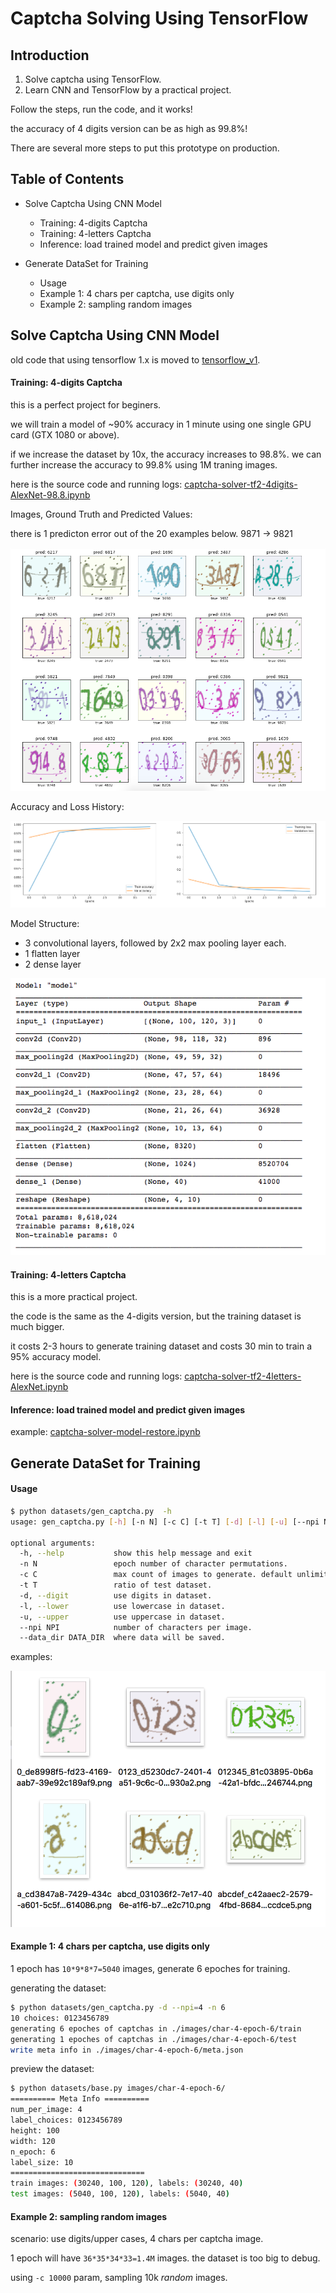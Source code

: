 # Captcha Solving Using TensorFlow


## Introduction

1. Solve captcha using TensorFlow.
2. Learn CNN and TensorFlow by a practical project.

Follow the steps,
run the code,
and it works!

the accuracy of 4 digits version can be as high as 99.8%!

There are several more steps to put this prototype on production.




## Table of Contents

- Solve Captcha Using CNN Model

  - Training: 4-digits Captcha
  - Training: 4-letters Captcha
  - Inference: load trained model and predict given images

- Generate DataSet for Training

  - Usage
  - Example 1: 4 chars per captcha, use digits only
  - Example 2: sampling random images

## Solve Captcha Using CNN Model


old code that using tensorflow 1.x is moved to [tensorflow_v1](tensorflow_v1).


#### Training: 4-digits Captcha

this is a perfect project for beginers.

we will train a model of ~90% accuracy in 1 minute using one single GPU card (GTX 1080 or above).

if we increase the dataset by 10x, the accuracy increases to 98.8%.
we can further increase the accuracy to 99.8% using 1M traning images.

here is the source code and running logs: [captcha-solver-tf2-4digits-AlexNet-98.8.ipynb](captcha-solver-tf2-4digits-Net-98.8.ipynb)

Images, Ground Truth and Predicted Values:

there is 1 predicton error out of the 20 examples below. 9871 -> 9821

![](img-doc/result-preview-4digits.png)

Accuracy and Loss History:

![](img-doc/history-4digits.png)

Model Structure:

- 3 convolutional layers, followed by 2x2 max pooling layer each.
- 1 flatten layer
- 2 dense layer

![](img-doc/model-structure-net-for-4digits.png)


#### Training: 4-letters Captcha

this is a more practical project.

the code is the same as the 4-digits version, but the training dataset is much bigger.

it costs 2-3 hours to generate training dataset and costs 30 min to train a 95% accuracy model.

here is the source code and running logs: [captcha-solver-tf2-4letters-AlexNet.ipynb](captcha-solver-tf2-4letters-Net.ipynb)


#### Inference: load trained model and predict given images

example: [captcha-solver-model-restore.ipynb](captcha-solver-model-restore.ipynb)


## Generate DataSet for Training

#### Usage

```bash
$ python datasets/gen_captcha.py  -h
usage: gen_captcha.py [-h] [-n N] [-c C] [-t T] [-d] [-l] [-u] [--npi NPI] [--data_dir DATA_DIR]

optional arguments:
  -h, --help           show this help message and exit
  -n N                 epoch number of character permutations.
  -c C                 max count of images to generate. default unlimited
  -t T                 ratio of test dataset.
  -d, --digit          use digits in dataset.
  -l, --lower          use lowercase in dataset.
  -u, --upper          use uppercase in dataset.
  --npi NPI            number of characters per image.
  --data_dir DATA_DIR  where data will be saved.
```

examples:

![](img-doc/data-set-example.png)

#### Example 1: 4 chars per captcha, use digits only

1 epoch has `10*9*8*7=5040` images, generate 6 epoches for training.

generating the dataset:

```bash
$ python datasets/gen_captcha.py -d --npi=4 -n 6
10 choices: 0123456789
generating 6 epoches of captchas in ./images/char-4-epoch-6/train
generating 1 epoches of captchas in ./images/char-4-epoch-6/test
write meta info in ./images/char-4-epoch-6/meta.json
```

preview the dataset:

```bash
$ python datasets/base.py images/char-4-epoch-6/
========== Meta Info ==========
num_per_image: 4
label_choices: 0123456789
height: 100
width: 120
n_epoch: 6
label_size: 10
==============================
train images: (30240, 100, 120), labels: (30240, 40)
test images: (5040, 100, 120), labels: (5040, 40)
```

#### Example 2: sampling random images

scenario: use digits/upper cases, 4 chars per captcha image.

1 epoch will have `36*35*34*33=1.4M` images. the dataset is too big to debug.

using `-c 10000` param, sampling 10k *random* images.



